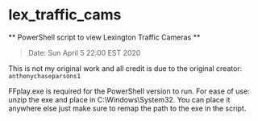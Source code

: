 # lex_traffic_cams
** PowerShell script to view Lexington Traffic Cameras **
> Date: Sun April 5 22:00 EST 2020
>
This is not my original work and all credit is due to the original creator: `anthonychaseparsons1` 
>
FFplay.exe is required for the PowerShell version to run. For ease of use: unzip the exe and place in C:\Windows\System32.
You can place it anywhere else just make sure to remap the path to the exe in the script.

